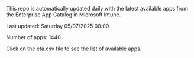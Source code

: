This repo is automatically updated daily with the latest available apps from the Enterprise App Catalog in Microsoft Intune.

Last updated: Saturday 05/07/2025 00:00

Number of apps: 1440

Click on the eta.csv file to see the list of available apps.
